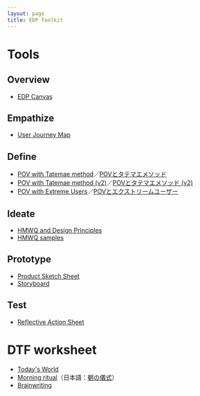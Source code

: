 ```yaml
---
layout: page
title: EDP Toolkit
---
```


# Tools

<!-- 2. Customer Forces Canvas
 !-- 3. Tatemaed POV Sheet
 !-- 4. HMW Variations
 !-- 5. SIPOC
 !-- 6. Story Pines Template
 !-- 7. User Test Script -->

## Overview

- [EDP Canvas](edp-canvas.pdf)


## Empathize

- [User Journey Map](user-journey-map.pdf)

## Define
- [POV with Tatemae method](pov-tatemae.pdf)／[POVとタテマエメソッド](pov-tatemae_ja.pdf)
- [POV with Tatemae method (v2)](pov-tatemae_v2.pdf)／[POVとタテマエメソッド (v2)](pov-tatemae_ja_v2.pdf)
- [POV with Extreme Users](pov-extreme-users.pdf)／[POVとエクストリームユーザー](pov-extreme-users_ja.pdf)

## Ideate
- [HMWQ and Design Principles](hmwq-design-principles.pdf)
- [HMWQ samples](hmwq_samples.pdf)

## Prototype
- [Product Sketch Sheet](product-sketch.pdf)
- [Storyboard](storyboard.pdf)

## Test
- [Reflective Action Sheet](reflective-action-sheet.pdf)

# DTF worksheet

- [Today's World](todays-world.pdf)
- [Morning ritual](morning-ritual.pdf)（日本語：[朝の儀式](morning-ritual_ja.pdf)）
- [Brainwriting](brainwriting.pdf)
